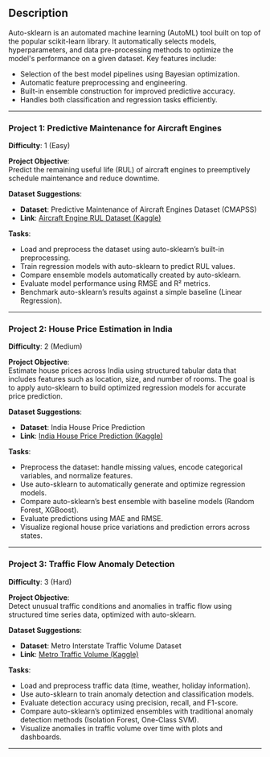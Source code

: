 ## Description  
Auto-sklearn is an automated machine learning (AutoML) tool built on top of the popular scikit-learn library. It automatically selects models, hyperparameters, and data pre-processing methods to optimize the model's performance on a given dataset. Key features include:  

- Selection of the best model pipelines using Bayesian optimization.  
- Automatic feature preprocessing and engineering.  
- Built-in ensemble construction for improved predictive accuracy.  
- Handles both classification and regression tasks efficiently.  

---

### Project 1: Predictive Maintenance for Aircraft Engines  
**Difficulty**: 1 (Easy)  

**Project Objective**:  
Predict the remaining useful life (RUL) of aircraft engines to preemptively schedule maintenance and reduce downtime.  

**Dataset Suggestions**:  
- **Dataset**: Predictive Maintenance of Aircraft Engines Dataset (CMAPSS)  
- **Link**: [Aircraft Engine RUL Dataset (Kaggle)](https://www.kaggle.com/datasets/behrad3d/nasa-cmaps)  

**Tasks**:  
- Load and preprocess the dataset using auto-sklearn’s built-in preprocessing.  
- Train regression models with auto-sklearn to predict RUL values.  
- Compare ensemble models automatically created by auto-sklearn.  
- Evaluate model performance using RMSE and R² metrics.  
- Benchmark auto-sklearn’s results against a simple baseline (Linear Regression).  

---

### Project 2: House Price Estimation in India  
**Difficulty**: 2 (Medium)  

**Project Objective**:  
Estimate house prices across India using structured tabular data that includes features such as location, size, and number of rooms. The goal is to apply auto-sklearn to build optimized regression models for accurate price prediction.  

**Dataset Suggestions**:  
- **Dataset**: India House Price Prediction
- **Link**: [India House Price Prediction (Kaggle)](https://www.kaggle.com/datasets/ankushpanday1/india-house-price-prediction)  

**Tasks**:  
- Preprocess the dataset: handle missing values, encode categorical variables, and normalize features.  
- Use auto-sklearn to automatically generate and optimize regression models.  
- Compare auto-sklearn’s best ensemble with baseline models (Random Forest, XGBoost).  
- Evaluate predictions using MAE and RMSE.  
- Visualize regional house price variations and prediction errors across states.  

---

### Project 3: Traffic Flow Anomaly Detection  
**Difficulty**: 3 (Hard)  

**Project Objective**:  
Detect unusual traffic conditions and anomalies in traffic flow using structured time series data, optimized with auto-sklearn.  

**Dataset Suggestions**:  
- **Dataset**: Metro Interstate Traffic Volume Dataset  
- **Link**: [Metro Traffic Volume (Kaggle)](https://www.kaggle.com/datasets/raj713335/metro-interstate-traffic-volume)  

**Tasks**:  
- Load and preprocess traffic data (time, weather, holiday information).  
- Use auto-sklearn to train anomaly detection and classification models.  
- Evaluate detection accuracy using precision, recall, and F1-score.  
- Compare auto-sklearn’s optimized ensembles with traditional anomaly detection methods (Isolation Forest, One-Class SVM).  
- Visualize anomalies in traffic volume over time with plots and dashboards.  

---